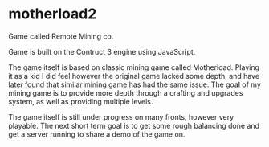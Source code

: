 # motherload2
Game called Remote Mining co. 

Game is built on the Contruct 3 engine using JavaScript.

The game itself is based on classic mining game called Motherload. Playing it as a kid I did feel however the original game lacked some depth, and have later found that similar mining game has had the same issue. 
The goal of my mining game is to provide more depth through a crafting and upgrades system, as well as providing multiple levels. 

The game itself is still under progress on many fronts, however very playable. The next short term goal is to get some rough balancing done and get a server running to share a demo of the game on. 


